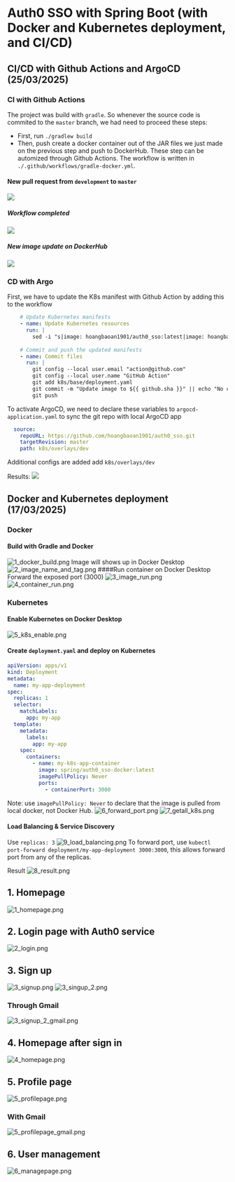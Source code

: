 # Auth0 SSO with Spring Boot (with Docker and Kubernetes deployment, and CI/CD)

## CI/CD with Github Actions and ArgoCD (25/03/2025)
### CI with Github Actions
The project was build with `gradle`. So whenever the source code is commited to the `master` branch, we had need to proceed these steps:
- First, run `./gradlew build`
- Then, push create a docker container out of the JAR files we just made on the previous step and push to DockerHub.
These step can be automized through Github Actions. The workflow is written in `./.github/workflows/gradle-docker.yml`.
#### New pull request from `development` to `master`
![](src/main/resources/images/github_actions/pull_request.png)
##### Workflow completed
![](src/main/resources/images/github_actions/build_gradle_and_push_docker_image.png)
##### New image update on DockerHub
![](src/main/resources/images/github_actions/image_on_dockerhub.png)
### CD with Argo
First, we have to update the K8s manifest with Github Action by adding this to the workflow 
```yaml
    # Update Kubernetes manifests
    - name: Update Kubernetes resources
      run: |
        sed -i "s|image: hoangbaoan1901/auth0_sso:latest|image: hoangbaoan1901/auth0_sso:${{ github.sha }}|" k8s/base/deployment.yaml
    
    # Commit and push the updated manifests
    - name: Commit files
      run: |
        git config --local user.email "action@github.com"
        git config --local user.name "GitHub Action"
        git add k8s/base/deployment.yaml
        git commit -m "Update image to ${{ github.sha }}" || echo "No changes to commit"
        git push
```
To activate ArgoCD, we need to declare these variables to `argocd-application.yaml` to sync the git repo with local ArgoCD app
```yaml
  source:
    repoURL: https://github.com/hoangbaoan1901/auth0_sso.git
    targetRevision: master
    path: k8s/overlays/dev
```
Additional configs are added add `k8s/overlays/dev`

Results:
![](src/main/resources/images/argo_cd/argocd.png)
## Docker and Kubernetes deployment (17/03/2025)
### Docker
#### Build with Gradle and Docker
![1_docker_build.png](src/main/resources/images/docker/1_docker_build.png)
Image will shows up in Docker Desktop
![2_image_name_and_tag.png](src/main/resources/images/docker/2_image_name_and_tag.png)
####Run container on Docker Desktop
Forward the exposed port (3000)
![3_image_run.png](src/main/resources/images/docker/3_image_run.png)
![4_container_run.png](src/main/resources/images/docker/4_container_run.png)
### Kubernetes
#### Enable Kubernetes on Docker Desktop
![5_k8s_enable.png](src/main/resources/images/docker/5_k8s_enable.png)
#### Create `deployment.yaml` and deploy on Kubernetes
```yaml
apiVersion: apps/v1
kind: Deployment
metadata:
  name: my-app-deployment
spec:
  replicas: 1
  selector:
    matchLabels:
      app: my-app
  template:
    metadata:
      labels:
        app: my-app
    spec:
      containers:
        - name: my-k8s-app-container
          image: spring/auth0_sso-docker:latest
          imagePullPolicy: Never
          ports:
            - containerPort: 3000
```
Note: use `imagePullPolicy: Never` to declare that the image is pulled from local docker, not Docker Hub.
![6_forward_port.png](src/main/resources/images/docker/6_forward_port.png)
![7_getall_k8s.png](src/main/resources/images/docker/7_getall_k8s.png)
#### Load Balancing & Service Discovery
Use `replicas: 3`
![9_load_balancing.png](src/main/resources/images/docker/9_load_balancing.png)
To forward port, use `kubectl port-forward deployment/my-app-deployment 3000:3000`, this allows forward port from any of the replicas.


Result
![8_result.png](src/main/resources/images/docker/8_result.png)
## 1. Homepage
![1_homepage.png](src/main/resources/images/1_homepage.png)
## 2. Login page with Auth0 service
![2_login.png](src/main/resources/images/2_login.png)
## 3. Sign up
![3_signup.png](src/main/resources/images/3_signup.png)
![3_singup_2.png](src/main/resources/images/3_singup_2.png)
### Through Gmail
![3_signup_2_gmail.png](src/main/resources/images/3_signup_2_gmail.png)

## 4. Homepage after sign in
![4_homepage.png](src/main/resources/images/4_homepage.png)
## 5. Profile page
![5_profilepage.png](src/main/resources/images/5_profilepage.png)
### With Gmail
![5_profilepage_gmail.png](src/main/resources/images/5_profilepage_gmail.png)
## 6. User management
![6_managepage.png](src/main/resources/images/6_managepage.png)